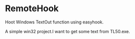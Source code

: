 # RemoteHook
Hoot Windows TextOut function using easyhook.

A simple win32 project.I want to get some text from TL50.exe.

